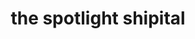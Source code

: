 ---
title: "the spotlight shipital"
product_type: "blazer"
is_women: 
is_men: true
is_unisex:
is_variant: 
original_price: 80
sale_price:
color: "black"
sizes:
- size: "xxxs"
  stock: 4
- size: "xxs"
  stock: 1
- size: "xs"
  stock: 2
- size: "s"
  stock: 4
- size: "m"
  stock: 0
- size: "l"
  stock: 2
- size: "xl"
  stock: 0
- size: "xxl"
  stock: 4
- size: "xxxl"
  stock: 10

main_alt: "A stunning blazer with just the right touch."
description: "A stunning blazer with just the right touch."
material: "100% hemp"
---